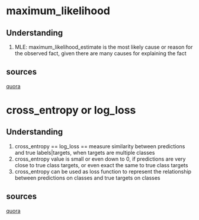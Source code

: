 # maximum_likelihood

## Understanding
1. MLE: maximum_likelihood_estimate is the most likely cause or reason for the observed fact, given there are many causes for explaining the fact

## sources
[quora](https://www.quora.com/How-do-you-explain-maximum-likelihood-estimation-intuitively)

#  cross_entropy or log_loss

## Understanding
1. cross_entropy == log_loss == measure similarity between predictions and true labels|targets, when targets are multiple classes
2. cross_entropy value is small or even down to 0, if predictions are very close to true class targets, or even exact the same to true class targets
3. cross_entropy can be used as loss function to represent the relationship between predictions on classes and true targets on classes

## sources
[quora](https://www.quora.com/Whats-an-intuitive-way-to-think-of-cross-entropy)
